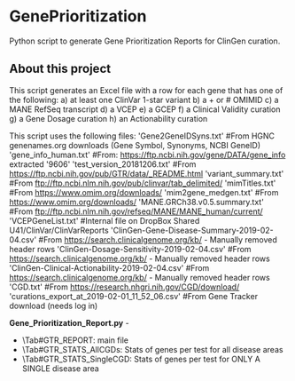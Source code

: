 # GenePrioritization
Python script to generate Gene Prioritization Reports for ClinGen curation.


## About this project
This script generates an Excel file with a row for each gene that has one of the following:
a) at least one ClinVar 1-star variant
b) a + or # OMIMID
c) a MANE RefSeq transcript
d) a VCEP
e) a GCEP
f) a Clinical Validity curation
g) a Gene Dosage curation
h) an Actionability curation

This script uses the following files:
'Gene2GeneIDSyns.txt' #From HGNC genenames.org downloads (Gene Symbol, Synonyms, NCBI GeneID)
'gene_info_human.txt' #From: https://ftp.ncbi.nih.gov/gene/DATA/gene_info extracted '9606'
'test_version_20181206.txt' #From https://ftp.ncbi.nih.gov/pub/GTR/data/_README.html
'variant_summary.txt' #From ftp://ftp.ncbi.nlm.nih.gov/pub/clinvar/tab_delimited/
'mimTitles.txt' #From https://www.omim.org/downloads/
'mim2gene_medgen.txt' #From https://www.omim.org/downloads/
'MANE.GRCh38.v0.5.summary.txt' #From ftp://ftp.ncbi.nlm.nih.gov/refseq/MANE/MANE_human/current/
'VCEPGeneList.txt' #Internal file on DropBox Shared U41/ClinVar/ClinVarReports
'ClinGen-Gene-Disease-Summary-2019-02-04.csv' #From https://search.clinicalgenome.org/kb/ - Manually removed header rows
'ClinGen-Dosage-Sensitivity-2019-02-04.csv' #From https://search.clinicalgenome.org/kb/ - Manually removed header rows
'ClinGen-Clinical-Actionability-2019-02-04.csv' #From https://search.clinicalgenome.org/kb/ - Manually removed header rows
'CGD.txt' #From https://research.nhgri.nih.gov/CGD/download/
'curations_export_at_2019-02-01_11_52_06.csv' #From Gene Tracker download (needs log in)

**Gene_Prioritization_Report.py** -
  * \Tab#GTR_REPORT: main file
  * \Tab#GTR_STATS_AllCGDs: Stats of genes per test for all disease areas
  * \Tab#GTR_STATS_SingleCGD: Stats of genes per test for ONLY A SINGLE disease area
